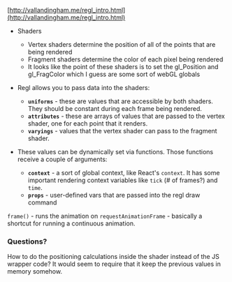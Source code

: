 [http://vallandingham.me/regl_intro.html](http://vallandingham.me/regl_intro.html)

* Shaders
  * Vertex shaders determine the position of all of the points that are being rendered
  * Fragment shaders determine the color of each pixel being rendered
  * It looks like the point of these shaders is to set the gl_Position and gl_FragColor which I guess are some sort of webGL globals

* Regl allows you to pass data into the shaders:
  * __`uniforms`__ - these are values that are accessible by both shaders. They should be constant during each frame being rendered.
  * __`attributes`__ - these are arrays of values that are passed to the vertex shader, one for each point that it renders.
  * __`varyings`__ - values that the vertex shader can pass to the fragment shader.

* These values can be dynamically set via functions.  Those functions receive a couple of arguments:
  * __`context`__ - a sort of global context, like React's `context`.  It has some important rendering context variables like `tick` (# of frames?) and `time`.
  * __`props`__ - user-defined vars that are passed into the regl draw command

`frame()` - runs the animation on `requestAnimationFrame` - basically a shortcut for running a continuous animation.

### Questions?
How to do the positioning calculations inside the shader instead of the JS wrapper code?  It would seem to require that it keep the previous values in memory somehow.
